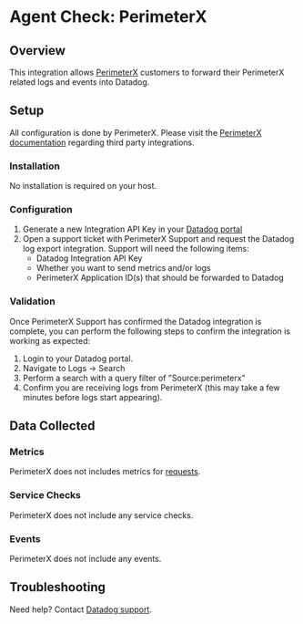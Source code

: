 # Agent Check: PerimeterX

## Overview

This integration allows [PerimeterX](https://www.perimeterx.com/) customers to forward their PerimeterX related logs and events into Datadog.

## Setup

All configuration is done by PerimeterX. Please visit the [PerimeterX documentation](https://docs.perimeterx.com/pxconsole/docs/data-integration-to-third-party-apps) regarding third party integrations.

### Installation

No installation is required on your host.

### Configuration

1. Generate a new Integration API Key in your [Datadog portal](https://app.datadoghq.com/account/settings#api)
2. Open a support ticket with PerimeterX Support and request the Datadog log export integration. Support will need the following items:
   - Datadog Integration API Key
   - Whether you want to send metrics and/or logs
   - PerimeterX Application ID(s) that should be forwarded to Datadog

### Validation

Once PerimeterX Support has confirmed the Datadog integration is complete, you can perform the following steps to confirm the integration is working as expected:

1. Login to your Datadog portal.
2. Navigate to Logs -> Search
3. Perform a search with a query filter of "Source:perimeterx"
4. Confirm you are receiving logs from PerimeterX (this may take a few minutes before logs start appearing).

## Data Collected

### Metrics

PerimeterX does not includes metrics for [requests](https://docs.perimeterx.com/pxconsole/docs/data-schema-metrics).

### Service Checks

PerimeterX does not include any service checks.

### Events

PerimeterX does not include any events.

## Troubleshooting

Need help? Contact [Datadog support][1].

[1]: https://docs.datadoghq.com/help/
